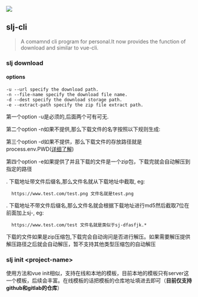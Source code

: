 [![](https://travis-ci.org/junfeisu/slj-cli.svg?branch=master)](https://travis-ci.org/junfeisu/slj-cli)

## slj-cli

> A comamnd cli program for personal.It now provides the function of download and similar to vue-cli.

### slj download

#### options

    -u --url specify the download path.
    -n --file-name specify the download file name.
    -d --dest specify the download storage path.
    -e --extract-path specify the zip file extract path.

第一个option -u是必须的,后面两个可有可无.

第二个option -n如果不提供,那么下载文件的名字按照以下规则生成:

第三个option -d如果不提供，那么下载文件的存放路径就是process.env.PWD([详细了解](https://github.com/junfeisu/Blog/issues/1))

第四个option -e如果提供了并且下载的文件是一个zip包，下载完就会自动解压到指定的路径

  . 下载地址带文件后缀名,那么文件名就从下载地址中截取, eg: 

      https://www.test.com/test.png 文件名就是test.png

  . 下载地址不带文件后缀名,那么文件名就会根据下载地址进行md5然后截取7位在前面加上sj-, eg:

      https://www.test.com/test 文件名就是类似于sj-dfasfjk.*

下载的文件如果是zip压缩包,下载完会自动询问是否进行解压。如果需要解压提供解压路径之后就会自动解压，暂不支持其他类型压缩包的自动解压

### slj init <project-name\>
使用方法和vue init相似，支持在线和本地的模板，目前本地的模板只有server这一个模板，后续会丰富。在线模板的话把模板的仓库地址填进去即可（**目前仅支持github和gitlab的仓库**）
